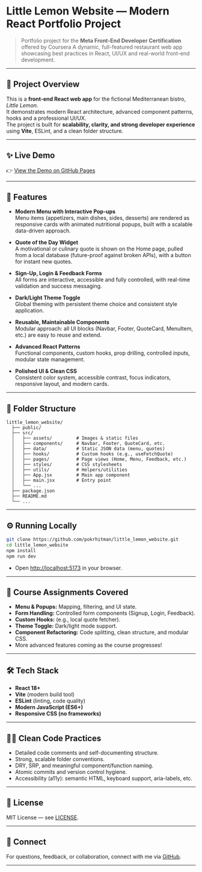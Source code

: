 
# Little Lemon Website — Modern React Portfolio Project

> Portfolio project for the **Meta Front-End Developer Certification** offered by Coursera
> A dynamic, full-featured restaurant web app showcasing best practices in React, UI/UX and real-world front-end development.

---

## 🚀 Project Overview

This is a **front-end React web app** for the fictional Mediterranean bistro, *Little Lemon*.  
It demonstrates modern React architecture, advanced component patterns, hooks and a professional UI/UX.  
The project is built for **scalability, clarity, and strong developer experience** using **Vite**, ESLint, and a clean folder structure.

---

## ✨ Live Demo

👉 [View the Demo on GitHub Pages](https://pokrhitman.github.io/little_lemon_website/)

---

## 🧩 Features

- **Modern Menu with Interactive Pop-ups**  
  Menu items (appetizers, main dishes, sides, desserts) are rendered as responsive cards with animated nutritional popups, built with a scalable data-driven approach.

- **Quote of the Day Widget**  
  A motivational or culinary quote is shown on the Home page, pulled from a local database (future-proof against broken APIs), with a button for instant new quotes.

- **Sign-Up, Login & Feedback Forms**  
  All forms are interactive, accessible and fully controlled, with real-time validation and success messaging.

- **Dark/Light Theme Toggle**  
  Global theming with persistent theme choice and consistent style application.

- **Reusable, Maintainable Components**  
  Modular approach: all UI blocks (Navbar, Footer, QuoteCard, MenuItem, etc.) are easy to reuse and extend.

- **Advanced React Patterns**  
  Functional components, custom hooks, prop drilling, controlled inputs, modular state management.

- **Polished UI & Clean CSS**  
  Consistent color system, accessible contrast, focus indicators, responsive layout, and modern cards.

---

## 📁 Folder Structure

```
little_lemon_website/
  ├── public/
  ├── src/
  │   ├── assets/         # Images & static files
  │   ├── components/     # Navbar, Footer, QuoteCard, etc.
  │   ├── data/           # Static JSON data (menu, quotes)
  │   ├── hooks/          # Custom hooks (e.g., useFetchQuote)
  │   ├── pages/          # Page views (Home, Menu, Feedback, etc.)
  │   ├── styles/         # CSS stylesheets
  │   ├── utils/          # Helpers/utilities
  │   ├── App.jsx         # Main app component
  │   ├── main.jsx        # Entry point
  │   └── ...
  ├── package.json
  ├── README.md
  └── ...
```

---

## ⚙️ Running Locally

```bash
git clone https://github.com/pokrhitman/little_lemon_website.git
cd little_lemon_website
npm install
npm run dev
```
- Open [http://localhost:5173](http://localhost:5173) in your browser.

---

## 📝 Course Assignments Covered

- **Menu & Popups:** Mapping, filtering, and UI state.
- **Form Handling:** Controlled form components (Signup, Login, Feedback).
- **Custom Hooks:** (e.g., local quote fetcher).
- **Theme Toggle:** Dark/light mode support.
- **Component Refactoring:** Code splitting, clean structure, and modular CSS.
- More advanced features coming as the course progresses!

---

## 🛠️ Tech Stack

- **React 18+**
- **Vite** (modern build tool)
- **ESLint** (linting, code quality)
- **Modern JavaScript (ES6+)**
- **Responsive CSS (no frameworks)**

---

## 🧑‍💻 Clean Code Practices

- Detailed code comments and self-documenting structure.
- Strong, scalable folder conventions.
- DRY, SRP, and meaningful component/function naming.
- Atomic commits and version control hygiene.
- Accessibility (a11y): semantic HTML, keyboard support, aria-labels, etc.

---

## 📄 License

MIT License — see [LICENSE](LICENSE).

---

## 🤝 Connect

For questions, feedback, or collaboration, connect with me via [GitHub](https://github.com/pokrhitman).

---
